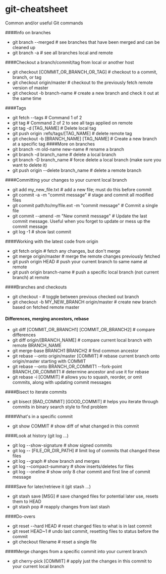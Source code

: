 # git-cheatsheet
Common and/or useful Git commands

####Info on branches
* git branch --merged # see branches that have been merged and can be cleaned up 
* git branch -a # see all branches local and remote 

####Checkout a branch/commit/tag from local or another host
* git checkout [COMMIT_OR_BRANCH_OR_TAG] # checkout to a commit, branch, or tag 
* git checkout origin/master # checkout to the previously fetch remote version of master 
* git checkout -b branch-name # create a new branch and check it out at the same time

####Tags
* git fetch --tags # Command 1 of 2
* git tag # Command 2 of 2 to see all tags applied on remote
* git tag -d [TAG_NAME] # Delete local tag 
* git push origin :refs/tags/[TAG_NAME] # delete remote tag
* git checkout -b [BRANCH_NAME] [TAG_NAME] # Create a new branch at a specific tag
####More on branches
* git branch -m old-name new-name # rename a branch
* git branch -d branch_name # delete a local branch
* git branch -D branch_name # force delete a local branch (make sure you want to delete it)
* git push origin --delete branch_name # delete a remote branch

####Committing your changes to your current local branch
* git add my_new_file.txt # add a new file; must do this before commit
* git commit -a -m "commit message" # stage and commit all modified files    
* git commit path/to/my/file.ext -m "commit message" # Commit a single file
* git commit --amend -m "New commit message" # Update the last commit message. Useful when you forget to update or mess up the commit message
* git log -1 # show last commit
   
####Working with the latest code from origin
* git fetch origin # fetch any changes, but don't merge    
* git merge origin/master  # merge the remote changes previously fetched  
* git push origin HEAD # push your current branch to same name at remote 
* git push origin branch-name # push a specific local branch (not current branch) at remote
  
####Branches and checkouts
* git checkout - # toggle between previous checked out branch 
* git checkout -b MY_NEW_BRANCH origin/master # create new branch based on fetched remote master 

#### Differences, merging ancestors, rebase
* git diff [COMMIT_OR_BRANCH1] [COMMIT_OR_BRANCH2] # compare differences 
* git diff origin/[BRANCH_NAME] # compare current local branch with remote BRANCH_NAME
* git merge-base BRANCH1 BRANCH2 # find common ancestor 
* git rebase --onto origin/master [COMMIT] # rebase current branch onto origin/master starting with COMMIT 
* git rebase --onto BRANCH_OR_COMMIT1 --fork-point BRANCH_OR_COMMIT1 # determine ancestor and use it for rebase 
* git rebase -i [COMMIT] # allows you to squash, reorder, or omit commits, along with updating commit messages 

####Bisect to iterate commits
* git bisect [BAD_COMMIT] [GOOD_COMMIT] # helps you iterate through commits in binary search style to find problem 

####What's in a specific commit
* git show COMMIT # show diff of what changed in this commit 

####Look at history (git log ...)
* git log --show-signature # show signed commits 
* git log -- [FILE_OR_DIR_PATH] # limit log of commits that changed these files 
* git log --graph # show branch and merges 
* git log --compact-summary # show inserts/deletes for files 
* git log --oneline # show only 8 char commit and first line of commit message 

####Save for later/retrieve it (git stash ...)
* git stash save [MSG] # save changed files for potential later use, resets them to HEAD 
* git stash pop # reapply changes from last stash 

####Do-overs
* git reset --hard HEAD # reset changed files to what is in last commit 
* git reset HEAD~1 # undo last commit, resetting files to status before the commit
* git checkout filename # reset a single file 

####Merge changes from a specific commit into your current branch
* git cherry-pick [COMMIT] # apply just the changes in this commit to your current local branch 
